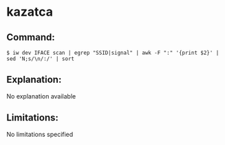 # kazatca

## Command:
```
$ iw dev IFACE scan | egrep "SSID|signal" | awk -F ":" '{print $2}' | sed 'N;s/\n/:/' | sort
```

## Explanation:
No explanation available

## Limitations:
No limitations specified

